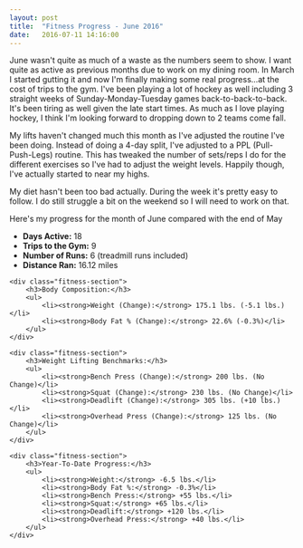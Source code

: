 ```yaml
---
layout: post
title:  "Fitness Progress - June 2016"
date:   2016-07-11 14:16:00
---
```


June wasn't quite as much of a waste as the numbers seem to show. I want quite as active as previous months due to work on my dining room. In March I started gutting it and now I'm finally making some real progress...at the cost of trips to the gym. I've been playing a lot of hockey as well including 3 straight weeks of Sunday-Monday-Tuesday games back-to-back-to-back. It's been tiring as well given the late start times. As much as I love playing hockey, I think I'm looking forward to dropping down to 2 teams come fall.

My lifts haven't changed much this month as I've adjusted the routine I've been doing. Instead of doing a 4-day split, I've adjusted to a PPL (Pull-Push-Legs) routine. This has tweaked the number of sets/reps I do for the different exercises so I've had to adjust the weight levels. Happily though, I've actually started to near my highs.

My diet hasn't been too bad actually. During the week it's pretty easy to follow. I do still struggle a bit on the weekend so I will need to work on that.

Here's my progress for the month of June compared with the end of May

<div class="fitness-progress">
    <div class="fitness-section">
        <ul>
            <li><strong>Days Active:</strong> 18</li>
            <li><strong>Trips to the Gym:</strong> 9</li>
            <li><strong>Number of Runs:</strong> 6 (treadmill runs included)</li>
            <li><strong>Distance Ran:</strong> 16.12 miles</li>
        </ul>
    </div>

    <div class="fitness-section">
        <h3>Body Composition:</h3>
        <ul>
            <li><strong>Weight (Change):</strong> 175.1 lbs. (-5.1 lbs.)</li>
            <li><strong>Body Fat % (Change):</strong> 22.6% (-0.3%)</li>
        </ul>
    </div>

    <div class="fitness-section">
        <h3>Weight Lifting Benchmarks:</h3>
        <ul>
            <li><strong>Bench Press (Change):</strong> 200 lbs. (No Change)</li>
            <li><strong>Squat (Change):</strong> 230 lbs. (No Change)</li>
            <li><strong>Deadlift (Change):</strong> 305 lbs. (+10 lbs.)</li>
            <li><strong>Overhead Press (Change):</strong> 125 lbs. (No Change)</li>
        </ul>
    </div>

    <div class="fitness-section">
        <h3>Year-To-Date Progress:</h3>
        <ul>
            <li><strong>Weight:</strong> -6.5 lbs.</li>
            <li><strong>Body Fat %:</strong> -0.3%</li>
            <li><strong>Bench Press:</strong> +55 lbs.</li>
            <li><strong>Squat:</strong> +65 lbs.</li>
            <li><strong>Deadlift:</strong> +120 lbs.</li>
            <li><strong>Overhead Press:</strong> +40 lbs.</li>
        </ul>
    </div>
</div>